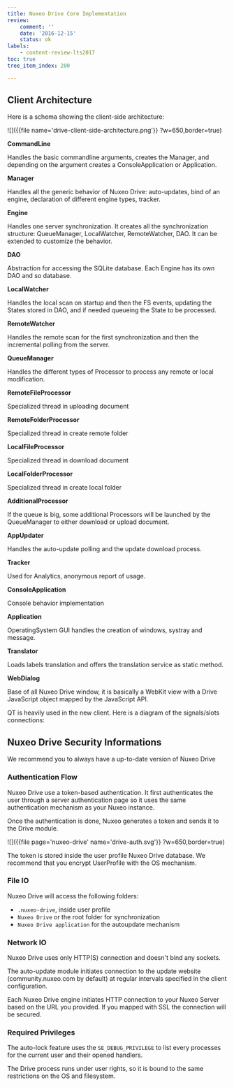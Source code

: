 ```yaml
---
title: Nuxeo Drive Core Implementation
review:
    comment: ''
    date: '2016-12-15'
    status: ok
labels:
    - content-review-lts2017
toc: true
tree_item_index: 200

---
```

## Client Architecture

Here is a schema showing the client-side architecture:

![]({{file name='drive-client-side-architecture.png'}} ?w=650,border=true)

**CommandLine**

Handles the basic commandline arguments, creates the Manager, and depending on the argument creates a ConsoleApplication or Application.

**Manager**

Handles all the generic behavior of Nuxeo Drive: auto-updates, bind of an engine, declaration of different engine types, tracker.

**Engine**

Handles one server synchronization. It creates all the synchronization structure: QueueManager, LocalWatcher, RemoteWatcher, DAO. It can be extended to customize the behavior.

**DAO**

Abstraction for accessing the SQLite database. Each Engine has its own DAO and so database.

**LocalWatcher**

Handles the local scan on startup and then the FS events, updating the States stored in DAO, and if needed queueing the State to be processed.

**RemoteWatcher**

Handles the remote scan for the first synchronization and then the incremental polling from the server.

**QueueManager**

Handles the different types of Processor to process any remote or local modification.

**RemoteFileProcessor**

Specialized thread in uploading document

**RemoteFolderProcessor**

Specialized thread in create remote folder

**LocalFileProcessor**

Specialized thread in download document

**LocalFolderProcessor**

Specialized thread in create local folder

**AdditionalProcessor**

If the queue is big, some additional Processors will be launched by the QueueManager to either download or upload document.

**AppUpdater**

Handles the auto-update polling and the update download process.

**Tracker**

Used for Analytics, anonymous report of usage.

**ConsoleApplication**

Console behavior implementation

**Application**

OperatingSystem GUI handles the creation of windows, systray and message.

**Translator**

Loads labels translation and offers the translation service as static method.

**WebDialog**

Base of all Nuxeo Drive window, it is basically a WebKit view with a Drive JavaScript object mapped by the JavaScript API.

QT is heavily used in the new client. Here is a diagram of the signals/slots connections:

## Nuxeo Drive Security Informations

We recommend you to always have a up-to-date version of Nuxeo Drive

### Authentication Flow

Nuxeo Drive use a token-based authentication. It first authenticates the user through a server authentication page so it uses the same authentication mechanism as your Nuxeo instance.

Once the authentication is done, Nuxeo generates a token and sends it to the Drive module.

![]({{file page='nuxeo-drive' name='drive-auth.svg'}} ?w=650,border=true)
<!--
sequenceDiagram
opt Authentication
Drive->> Nuxeo: Access Authentication Page
Nuxeo->>Nuxeo: Authenticate user
Nuxeo->> Nuxeo: Generate token
Nuxeo->> Drive: Return a token
Drive->>Drive: Store token
end
loop For each API
Drive->> Nuxeo: Send command with token
Nuxeo->> Nuxeo: Verify token
Nuxeo->> Nuxeo: Execute command
Nuxeo->> Drive: Result
end
-->

The token is stored inside the user profile Nuxeo Drive database. We recommend that you encrypt UserProfile with the OS mechanism.

### File IO

Nuxeo Drive will access the following folders:

- `.nuxeo-drive`, inside user profile
- `Nuxeo Drive` or the root folder for synchronization
- `Nuxeo Drive application` for the autoupdate mechanism

### Network IO

Nuxeo Drive uses only HTTP(S) connection and doesn't bind any sockets.

The auto-update module initiates connection to the update website (community.nuxeo.com by default) at regular intervals specified in the client configuration.

Each Nuxeo Drive engine initiates HTTP connection to your Nuxeo Server based on the URL you provided. If you mapped with SSL the connection will be secured.

### Required Privileges

The auto-lock feature uses the `SE_DEBUG_PRIVILEGE` to list every processes for the current user and their opened handlers.

The Drive process runs under user rights, so it is bound to the same restrictions on the OS and filesystem.
